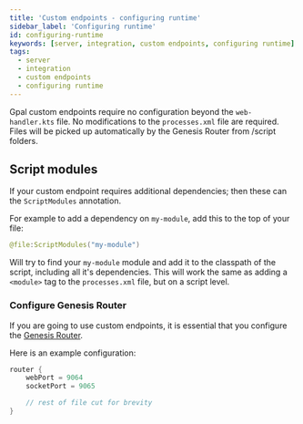 ```yaml
---
title: 'Custom endpoints - configuring runtime'
sidebar_label: 'Configuring runtime'
id: configuring-runtime
keywords: [server, integration, custom endpoints, configuring runtime]
tags:
  - server
  - integration
  - custom endpoints
  - configuring runtime
---
```


Gpal custom endpoints require no configuration beyond the `web-handler.kts` file. No modifications to the 
`processes.xml` file are required. Files will be picked up automatically by the Genesis Router from /script folders.

## Script modules

If your custom endpoint requires additional dependencies; then these can the `ScriptModules` annotation. 

For example to add a dependency on `my-module`, add this to the top of your file:

```kotlin
@file:ScriptModules("my-module")
```

Will try to find your `my-module` module and add it to the classpath of the script, including all it's dependencies. 
This will work the same as adding a `<module>` tag to the `processes.xml` file, but on a script level. 

### Configure Genesis Router

If you are going to use custom endpoints, it is essential that you configure the [Genesis Router](../../../../server/configuring-runtime/genesis-router/).

Here is an example configuration:

```kts
router {
    webPort = 9064
    socketPort = 9065

    // rest of file cut for brevity     
}
```



